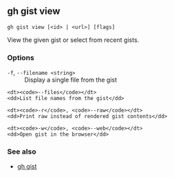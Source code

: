 

## gh gist view

```
gh gist view [<id> | <url>] [flags]
```

View the given gist or select from recent gists.

### Options


<dl class="flags">
	<dt><code>-f</code>, <code>--filename &lt;string&gt;</code></dt>
	<dd>Display a single file from the gist</dd>

	<dt><code>--files</code></dt>
	<dd>List file names from the gist</dd>

	<dt><code>-r</code>, <code>--raw</code></dt>
	<dd>Print raw instead of rendered gist contents</dd>

	<dt><code>-w</code>, <code>--web</code></dt>
	<dd>Open gist in the browser</dd>
</dl>


### See also

* [gh gist](./gh_gist)
